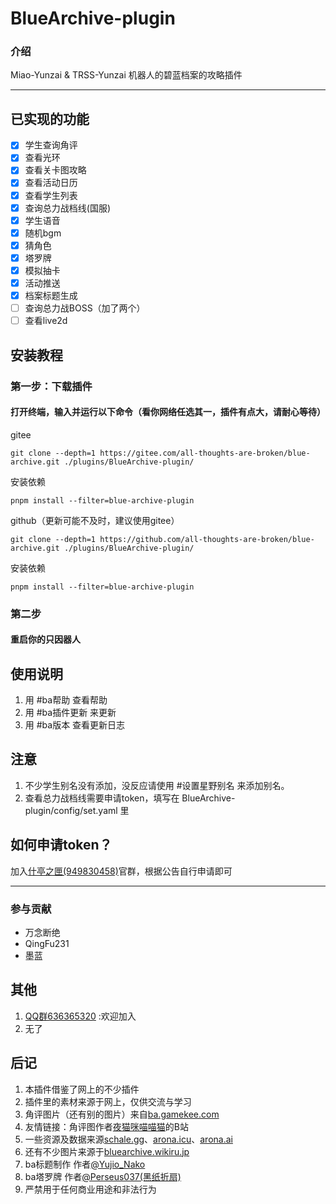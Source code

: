 # **BlueArchive-plugin**

### 介绍
Miao-Yunzai & TRSS-Yunzai 机器人的碧蓝档案的攻略插件
***
## 已实现的功能
- [x] 学生查询角评
- [x] 查看光环
- [x] 查看关卡图攻略
- [x] 查看活动日历
- [x] 查看学生列表
- [x] 查询总力战档线(国服)
- [x] 学生语音
- [x] 随机bgm
- [x] 猜角色
- [x] 塔罗牌
- [x] 模拟抽卡
- [x] 活动推送
- [x] 档案标题生成
- [ ] 查询总力战BOSS（加了两个）
- [ ] 查看live2d

## 安装教程

###  第一步：下载插件
#### 打开终端，输入并运行以下命令（看你网络任选其一，插件有点大，请耐心等待）
gitee  
```
git clone --depth=1 https://gitee.com/all-thoughts-are-broken/blue-archive.git ./plugins/BlueArchive-plugin/
```
安装依赖
```
pnpm install --filter=blue-archive-plugin
```
github（更新可能不及时，建议使用gitee）
```
git clone --depth=1 https://github.com/all-thoughts-are-broken/blue-archive.git ./plugins/BlueArchive-plugin/
```
安装依赖
```
pnpm install --filter=blue-archive-plugin
```
### 第二步
####  重启你的只因器人

## 使用说明

1.  用 #ba帮助  查看帮助
2.  用 #ba插件更新  来更新
3.  用 #ba版本  查看更新日志



## 注意
1.  不少学生别名没有添加，没反应请使用 #设置星野别名 来添加别名。
2.  查看总力战档线需要申请token，填写在 BlueArchive-plugin/config/set.yaml 里

## 如何申请token？
加入[什亭之匣(949830458)](http://qm.qq.com/cgi-bin/qm/qr?_wv=1027&k=bIwA-jubgO4jt0oiy6YQ1GGsmkRAZZR5&authKey=uSmQdBVDkm4UqOoHtc%2BAXvBfgYAIBYMbDuUgKE0bBLvpqoWjL3VWEnP8ldArOlW8&noverify=0&group_code=949830458)官群，根据公告自行申请即可
***
### 参与贡献
- 万念断绝
- QingFu231
- 墨蓝
## 其他 

1.  [QQ群636365320](http://qm.qq.com/cgi-bin/qm/qr?_wv=1027&k=LQg97N8CRWVqKZvZWOQ2xXFfNGb_NBZj&authKey=HL8mS0q94JrJcjyau5e18w0kudXEpVdA069K3JDls6kLEW733HRpC%2FTawvp5LQBW&noverify=0&group_code=636365320
) :欢迎加入  
2. 无了

## 后记
1.   本插件借鉴了网上的不少插件
2.   插件里的素材来源于网上，仅供交流与学习
3.   角评图片（还有别的图片）来自[ba.gamekee.com](https://ba.gamekee.com)
4.   友情链接：角评图作者[夜猫咪喵喵猫](https://space.bilibili.com/425535005)的B站
5.   一些资源及数据来源[schale.gg](https://schale.gg/)、[arona.icu](https://arona.icu/)、[arona.ai](https://arona.ai/)
6.   还有不少图片来源于[bluearchive.wikiru.jp](https://bluearchive.wikiru.jp/)
7.   ba标题制作 作者[@Yujio_Nako](https://github.com/ldcivan/BA_logo)
8.   ba塔罗牌 作者[@Perseus037(黑纸折扇)](https://github.com/Perseus037/nonebot_plugin_batarot)
9.   严禁用于任何商业用途和非法行为

